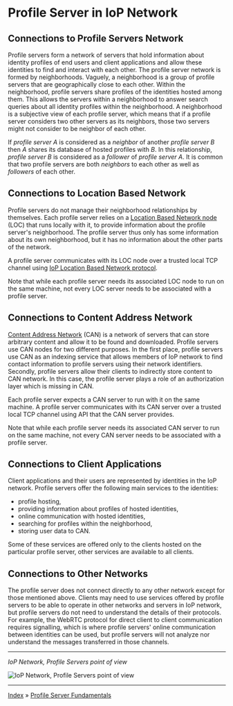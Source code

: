 # Profile Server in IoP Network

## Connections to Profile Servers Network

Profile servers form a network of servers that hold information about identity profiles of end users and client applications and allow these identities to find and interact with each other. 
The profile server network is formed by neighborhoods. Vaguely, a neighborhood is a group of profile servers that are geographically close to each other. Within the neighborhood, profile servers
share profiles of the identities hosted among them. This allows the servers within a neighborhood to answer search queries about all identity profiles within the neighborhood. A neighborhood 
is a subjective view of each profile server, which means that if a profile server considers two other servers as its neighbors, those two servers might not consider to be neighbor of each other. 

If *profile server A* is considered as a *neighbor* of another *profile server B* then *A* shares its database of hosted profiles with *B*. In this relationship, *profile server B* is considered 
as a *follower* of *profile server A*. It is common that two profile servers are both *neighbors* to each other as well as *followers* of each other.


## Connections to Location Based Network

Profile servers do not manage their neighborhood relationships by themselves. Each profile server relies on a [Location Based Network node](https://github.com/Fermat-ORG/iop-location-based-network) (LOC)
that runs locally with it, to provide information about the profile server's neighborhood. The profile server thus only has some information about its own neighborhood, but it has no information about 
the other parts of the network.

A profile server communicates with its LOC node over a trusted local TCP channel using [IoP Location Based Network protocol](https://github.com/Internet-of-People/message-protocol/blob/master/IopLocNet.proto).

Note that while each profile server needs its associated LOC node to run on the same machine, not every LOC server needs to be associated with a profile server.


## Connections to Content Address Network

[Content Address Network](https://github.com/Fermat-ORG/iop-content-address-network) (CAN) is a network of servers that can store arbitrary content and allow it to be found and downloaded. 
Profile servers use CAN nodes for two different purposes. 
In the first place, profile servers use CAN as an indexing service that allows members of IoP network to find contact information to profile servers using their network identifiers.
Secondly, profile servers allow their clients to indirectly store content to CAN network. In this case, the profile server plays a role of an authorization layer which is missing in CAN.

Each profile server expects a CAN server to run with it on the same machine. A profile server communicates with its CAN server over a trusted local TCP channel using API that the CAN server provides.

Note that while each profile server needs its associated CAN server to run on the same machine, not every CAN server needs to be associated with a profile server.


## Connections to Client Applications

Client applications and their users are represented by identities in the IoP network. Profile servers offer the following main services to the identities:

 * profile hosting,
 * providing information about profiles of hosted identities,
 * online communication with hosted identities,
 * searching for profiles within the neighborhood,
 * storing user data to CAN.

Some of these services are offered only to the clients hosted on the particular profile server, other services are available to all clients.


## Connections to Other Networks

The profile server does not connect directly to any other network except for those mentioned above. Clients may need to use services offered by profile servers to be able to operate in other networks 
and servers in IoP network, but profile servers do not need to understand the details of their protocols. For example, the WebRTC protocol for direct client to client communication requires 
signalling, which is where profile servers' online communication between identities can be used, but profile servers will not analyze nor understand the messages transferred in those channels. 


---
*IoP Network, Profile Servers point of view*

![IoP Network, Profile Servers point of view](images/iop-network.png "IoP Network, Profile Servers point of view")

---
[Index](ARCHITECTURE.md) » [Profile Server Fundamentals](ARCH-PS-Fundamentals.md)
